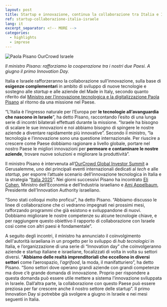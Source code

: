 ```yaml
---
layout: post
title: Startup e innovazione, continua la collaborazione tra Italia e Israele
ref: startup-collaborazione-italia-israele
lang: it
excerpt_separator: <!-- MORE -->
categories:
  - highlights
  - imprese
---
```


<img class="w-100" src="{{ site.baseURL }}/assets/images/posts/Paola Pisano OurCrowd Israele.jpg" alt="Paola Pisano OurCrowd Israele"/>

_Il ministro Pisano: rafforziamo la cooperazione tra i nostri due Paesi. A giugno il primo Innovation Day._

<!-- MORE -->

Italia e Israele rafforzeranno la collaborazione sull’innovazione, sulla base di **esigenze complementari** in ambito di sviluppo di nuove tecnologie e sostegno alle _startup_ e alle aziende del Made in Italy, secondo quanto riferito dal [Ministro per l’innovazione tecnologica e la digitalizzazione Paola Pisano](https://innovazione.gov.it/it/chi-siamo/ministro/) al ritorno da una missione nel Paese.

“L’Italia è l’ingresso naturale per l’Europa per **le tecnologie all’avanguardia che nascono in Israele**”, ha detto Pisano, raccontando l’esito di una lunga serie di incontri bilaterali effettuati durante la missione. “Israele ha bisogno di scalare le sue innovazioni e noi abbiamo bisogno di spingere le nostre aziende a diventare rapidamente più innovative”. Secondo il ministro, “la tecnologia e l’innovazione sono una questione internazionale. Per riuscire a crescere come Paese dobbiamo ragionare a livello globale, portare nel nostro Paese le migliori innovazioni per **permeare e contaminare le nostre aziende**, trovare nuove soluzioni  e migliorare la produttività”.

Il ministro Pisano è intervenuta all’[OurCrowd Global Investor Summit](https://summit.ourcrowd.com/about-summit/) a Gerusalemme, uno dei principali eventi internazionali dedicati al _tech_ e alle _startup_, per esporre l’attuale scenario dell’innovazione tecnologica in Italia e la strategia “[Italia 2025](https://innovazione.gov.it/it/cosa-facciamo/italia-2025/)”. Nei giorni successivi Pisano ha incontrato [Eli Cohen](https://www.gov.il/en/Departments/People/minister_eli_cohen), Ministro dell’Economia e dell’Industria israeliano e [Ami Appelbaum](https://innovationisrael.org.il/en/team/dr-ami-appelbaum), Presidente dell’Innovation Authority israeliano. 

“Sono stati colloqui molto proficui”, ha detto Pisano. “Abbiamo discusso le linee di collaborazione che ci vedranno impegnati nei prossimi mesi, rafforzando programmi che già esistono e sviluppandone di nuovi. Dobbiamo migliorare le nostre competenze su alcune tecnologie chiave, e per raggiungere questo obiettivo il rapporto di collaborazione con Israele così come con altri paesi è fondamentale”.

A seguito degli incontri, il ministro ha annunciato il coinvolgimento dell'autorità israeliana in un progetto per lo sviluppo di _hub tecnologici_ in Italia, e l’organizzazione di una serie di “Innovation day” che coinvolgeranno aziende e startup italiane e israeliane, focalizzati di volta in volta su settori diversi. “**Abbiamo delle realtà imprenditoriali che eccellono in diversi settori** come l’aerospazio, l’_agrifood_, la moda, il manifatturiero”, ha detto Pisano. “Sono settori dove operano grandi aziende con grandi competenze ma dove c’è grande domanda di innovazione. Proprio per rispondere a questa domanda può essere utile mettere a sistema l’innovazione sviluppata in Israele. Dall’altra parte, la collaborazione con questo Paese può essere preziosa per far crescere anche il nostro settore delle startup”. Il primo Innovation Day si potrebbe già svolgere a giugno in Israele e nei mesi seguenti in Italia.

